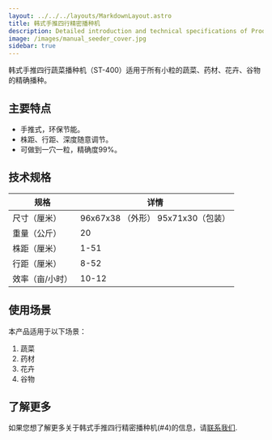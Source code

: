 ```yaml
---
layout: ../../../layouts/MarkdownLayout.astro
title: 韩式手推四行精密播种机
description: Detailed introduction and technical specifications of Product Three
image: /images/manual_seeder_cover.jpg
sidebar: true
---
```


韩式手推四行蔬菜播种机（ST-400）适用于所有小粒的蔬菜、药材、花卉、谷物的精确播种。

## 主要特点

- 手推式，环保节能。
- 株距、行距、深度随意调节。
- 可做到一穴一粒，精确度99%。

## 技术规格
<div class="styled-table">

| 规格 | 详情 |
|------|------|
| 尺寸（厘米） | 96x67x38 （外形） 95x71x30（包装）|
| 重量（公斤） | 20 |
| 株距（厘米） | 1-51 |
| 行距（厘米） | 8-52 |
| 效率（亩/小时） | 10-12 |

</div>


<div class="use-cases-section">
  <h2>使用场景</h2>
  <p>本产品适用于以下场景：</p>
  <ol>
    <li>蔬菜</li>
    <li>药材</li>
    <li>花卉</li>
    <li>谷物</li>
  </ol>
</div>



## 了解更多

如果您想了解更多关于韩式手推四行精密播种机(#4)的信息，请[联系我们](/zh/contact).